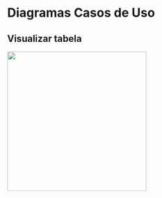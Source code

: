 # Diagramas Casos de Uso

## Visualizar tabela 

<div class="toolgrid">
	<div>
        <img height="320px" src="../imagens/visualizar_tabela.png"> 
    </div>
</div>